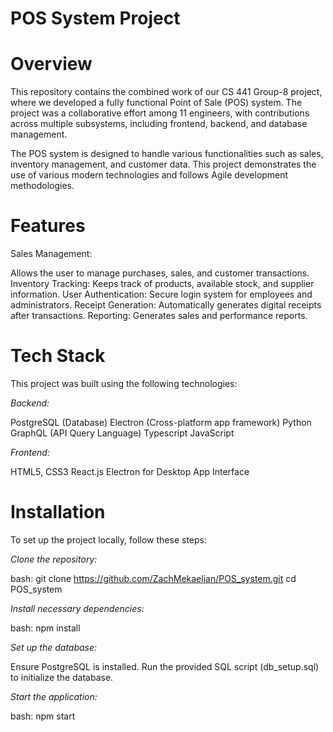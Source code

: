 # **POS System Project**

# **Overview**

This repository contains the combined work of our CS 441 Group-8 project, where we developed a fully functional Point of Sale (POS) system. The project was a collaborative effort among 11 engineers, with contributions across multiple subsystems, including frontend, backend, and database management.

The POS system is designed to handle various functionalities such as sales, inventory management, and customer data. This project demonstrates the use of various modern technologies and follows Agile development methodologies.

# **Features**

Sales Management: 

Allows the user to manage purchases, sales, and customer transactions.
Inventory Tracking: Keeps track of products, available stock, and supplier information.
User Authentication: Secure login system for employees and administrators.
Receipt Generation: Automatically generates digital receipts after transactions.
Reporting: Generates sales and performance reports.

# **Tech Stack**

This project was built using the following technologies:

*Backend:*

PostgreSQL (Database)
Electron (Cross-platform app framework)
Python
GraphQL (API Query Language)
Typescript
JavaScript

*Frontend:*

HTML5, CSS3
React.js
Electron for Desktop App Interface

# **Installation**

To set up the project locally, follow these steps:

*Clone the repository:*

bash:
git clone https://github.com/ZachMekaelian/POS_system.git
cd POS_system

*Install necessary dependencies:*

bash:
npm install

*Set up the database:*

Ensure PostgreSQL is installed.
Run the provided SQL script (db_setup.sql) to initialize the database.

*Start the application:*

bash:
npm start
